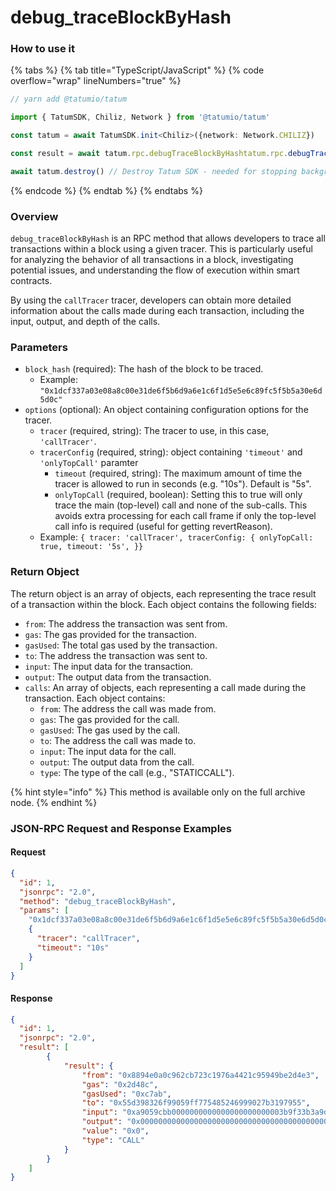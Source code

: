# debug\_traceBlockByHash

### How to use it

{% tabs %}
{% tab title="TypeScript/JavaScript" %}
{% code overflow="wrap" lineNumbers="true" %}
```typescript
// yarn add @tatumio/tatum

import { TatumSDK, Chiliz, Network } from '@tatumio/tatum'

const tatum = await TatumSDK.init<Chiliz>({network: Network.CHILIZ})

const result = await tatum.rpc.debugTraceBlockByHashtatum.rpc.debugTraceBlockByHash('0xdea4839f6bce4f97d9b92b68b054b8c637b20fdbc2b1deaace450b961946eb02')

await tatum.destroy() // Destroy Tatum SDK - needed for stopping background jobs
```
{% endcode %}
{% endtab %}
{% endtabs %}

### Overview

`debug_traceBlockByHash` is an RPC method that allows developers to trace all transactions within a block using a given tracer. This is particularly useful for analyzing the behavior of all transactions in a block, investigating potential issues, and understanding the flow of execution within smart contracts.

By using the `callTracer` tracer, developers can obtain more detailed information about the calls made during each transaction, including the input, output, and depth of the calls.

### Parameters

* `block_hash` (required): The hash of the block to be traced.
  * Example: `"0x1dcf337a03e08a8c00e31de6f5b6d9a6e1c6f1d5e5e6c89fc5f5b5a30e6d5d0c"`
* `options` (optional): An object containing configuration options for the tracer.
  * `tracer` (required, string): The tracer to use, in this case, `'callTracer'`.
  * `tracerConfig` (required, string): object containing `'timeout'` and `'onlyTopCall'` paramter
    * `timeout` (required, string): The maximum amount of time the tracer is allowed to run in seconds (e.g. "10s"). Default is "5s".
    * `onlyTopCall` (required, boolean): Setting this to true will only trace the main (top-level) call and none of the sub-calls. This avoids extra processing for each call frame if only the top-level call info is required (useful for getting revertReason).
  * Example: `{ tracer: 'callTracer', tracerConfig: { onlyTopCall: true, timeout: '5s', }}`

### Return Object

The return object is an array of objects, each representing the trace result of a transaction within the block. Each object contains the following fields:

* `from`: The address the transaction was sent from.
* `gas`: The gas provided for the transaction.
* `gasUsed`: The total gas used by the transaction.
* `to`: The address the transaction was sent to.
* `input`: The input data for the transaction.
* `output`: The output data from the transaction.
* `calls`: An array of objects, each representing a call made during the transaction. Each object contains:
  * `from`: The address the call was made from.
  * `gas`: The gas provided for the call.
  * `gasUsed`: The gas used by the call.
  * `to`: The address the call was made to.
  * `input`: The input data for the call.
  * `output`: The output data from the call.
  * `type`: The type of the call (e.g., "STATICCALL").

{% hint style="info" %}
This method is available only on the full archive node.
{% endhint %}

### JSON-RPC Request and Response Examples

#### Request

```json
{
  "id": 1,
  "jsonrpc": "2.0",
  "method": "debug_traceBlockByHash",
  "params": [
    "0x1dcf337a03e08a8c00e31de6f5b6d9a6e1c6f1d5e5e6c89fc5f5b5a30e6d5d0c",
    {
      "tracer": "callTracer",
      "timeout": "10s"
    }
  ]
}

```

#### Response

```json
{
  "id": 1,
  "jsonrpc": "2.0",
  "result": [
        {
            "result": {
                "from": "0x8894e0a0c962cb723c1976a4421c95949be2d4e3",
                "gas": "0x2d48c",
                "gasUsed": "0xc7ab",
                "to": "0x55d398326f99059ff775485246999027b3197955",
                "input": "0xa9059cbb0000000000000000000000003b9f33b3a9d382fa60283c555bde8f78855957be00000000000000000000000000000000000000000000000d4e7f4f79da7c0000",
                "output": "0x0000000000000000000000000000000000000000000000000000000000000001",
                "value": "0x0",
                "type": "CALL"
            }
        }
    ]
}

```
